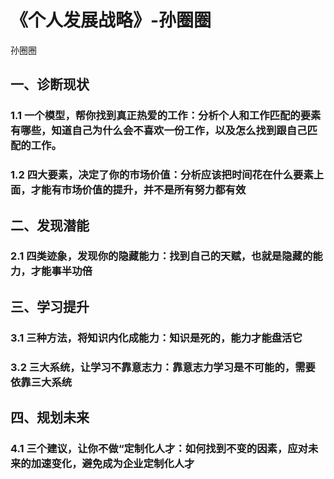 # 《个人发展战略》-孙圈圈
孙圈圈

## 一、诊断现状

### 1.1 一个模型，帮你找到真正热爱的工作：分析个人和工作匹配的要素有哪些，知道自己为什么会不喜欢一份工作，以及怎么找到跟自己匹配的工作。

### 1.2 四大要素，决定了你的市场价值：分析应该把时间花在什么要素上面，才能有市场价值的提升，并不是所有努力都有效

## 二、发现潜能

### 2.1 四类迹象，发现你的隐藏能力：找到自己的天赋，也就是隐藏的能力，才能事半功倍

## 三、学习提升

### 3.1 三种方法，将知识内化成能力：知识是死的，能力才能盘活它

### 3.2 三大系统，让学习不靠意志力：靠意志力学习是不可能的，需要依靠三大系统

## 四、规划未来

### 4.1 三个建议，让你不做“定制化人才：如何找到不变的因素，应对未来的加速变化，避免成为企业定制化人才


